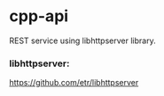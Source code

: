 # cpp-api

REST service using libhttpserver library.

### libhttpserver:
https://github.com/etr/libhttpserver

